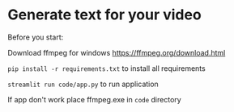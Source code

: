 # Generate text for your video

Before you start:

Download ffmpeg for windows https://ffmpeg.org/download.html

`pip install -r requirements.txt` to install all requirements

`streamlit run code/app.py` to run application

If app don't work place ffmpeg.exe in `code` directory
